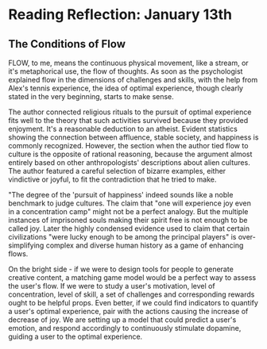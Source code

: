# Reading Reflection: January 13th

## The Conditions of Flow

FLOW, to me, means the continuous physical movement, like a stream, or it's metaphorical use, the flow of thoughts. As soon as the psychologist explained flow in the dimensions of challenges and skills, with the help from Alex's tennis experience, the idea of optimal experience, though clearly stated in the very beginning, starts to make sense.

The author connected religious rituals to the pursuit of optimal experience fits well to the theory that such activities survived because they provided enjoyment. It's a reasonable deduction to an atheist. Evident statistics showing the connection between affluence, stable society, and happiness is commonly recognized. However, the section when the author tied flow to culture is the opposite of rational reasoning, because the argument almost entirely based on other anthropologists' descriptions about alien cultures. The author featured a careful selection of bizarre examples, either vindictive or joyful, to fit the contradiction that he tried to make. 

"The degree of the 'pursuit of happiness' indeed sounds like a noble benchmark to judge cultures. The claim that "one will experience joy even in a concentration camp" might not be a perfect analogy. But the multiple instances of imprisoned souls making their spirit free is not enough to be called joy. Later the highly condensed evidence used to claim that certain civilizations "were lucky enough to be among the principal players" is over-simplifying complex and diverse human history as a game of enhancing flows.

On the bright side - if we were to design tools for people to generate creative content, a matching game model would be a perfect way to assess the user's flow. If we were to study a user's motivation, level of concentration, level of skill, a set of challenges and corresponding rewards ought to be helpful props. Even better, if we could find indicators to quantify a user's optimal experience, pair with the actions causing the increase of decrease of joy. We are setting up a model that could predict a user's emotion,  and respond accordingly to continuously stimulate dopamine, guiding a user to the optimal experience.